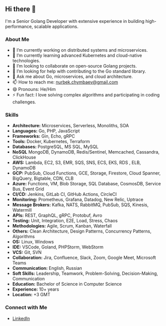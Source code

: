 ## Hi there 👋

I'm a Senior Golang Developer with extensive experience in building high-performance, scalable applications.

### About Me

- 🔭 I’m currently working on distributed systems and microservices.
- 🌱 I’m currently learning advanced Kubernetes and cloud-native technologies.
- 👯 I’m looking to collaborate on open-source Golang projects.
- 🤔 I’m looking for help with contributing to the Go standard library.
- 💬 Ask me about Go, microservices, and cloud architecture.
- 📫 How to reach me: [nurbek.chymbaev@gmail.com](mailto:nurbek.chymbaev@gmail.com)
- 😄 Pronouns: He/Him
- ⚡ Fun fact: I love solving complex algorithms and participating in coding challenges.

### Skills
- **Architecture:** Microservices, Serverless, Monoliths, SOA 
- **Languages:** Go, PHP, JavaScript
- **Frameworks:** Gin, Echo, gRPC
- **Tools:** Docker, Kubernetes, Terraform
- **Databases:** PostgreSQL, MS SQL, MySQL
- **NoSQL** MongoDB, DynamoDB, Redis/Sentinel, Memcached, Cassandra, ClickHouse
- **AWS:** Lambda, EC2, S3, EMR, SQS, SNS, ECS, EKS, RDS , ELB, DynamoDB 
- **GCP:** PubSub, Cloud Functions, GCE, Storage, Firestore, Cloud Spanner, BigQuery,
  Bigtable, CDN, CLB
- **Azure:** Functions, VM, Blob Storage, SQL Database, CosmosDB, Service Bus, Event Grid
- **CI/CD:** Jenkins, GitLab CI, GitHub Actions, CircleCI
- **Monitoring:** Prometheus, Grafana, Datadog, New Relic, Uptrace
- **Message Brokers:** Kafka, NATS, RabbitMQ, PubSub, SQS, Kinesis, Watermill
- **APIs:** REST, GraphQL, gRPC, Protobuf, Avro
- **Testing:** Unit, Integration, E2E, Load, Stress, Chaos
- **Methodologies:** Agile, Scrum, Kanban, Waterfall
- **Others:** Clean Architecture, Design Patterns, Concurrency Patterns, Algorithms
- **OS:** Linux, Windows
- **IDE:** VSCode, Goland, PHPStorm, WebStorm
- **VCS:** Git, SVN
- **Collaboration:** Jira, Confluence, Slack, Zoom, Google Meet, Microsoft Teams
- **Communication:** English, Russian
- **Soft Skills:** Leadership, Teamwork, Problem-Solving, Decision-Making, Communication
- **Education:** Bachelor of Science in Computer Science
- **Experience:** 10+ years
- **Location:** +3 GMT

### Connect with Me

- [LinkedIn](https://www.linkedin.com/in/nurbek-chymbaev-864942168/)
```